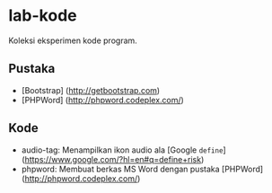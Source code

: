 # lab-kode

Koleksi eksperimen kode program.

## Pustaka

* [Bootstrap] (http://getbootstrap.com)
* [PHPWord] (http://phpword.codeplex.com/)

## Kode

* audio-tag: Menampilkan ikon audio ala [Google `define`] (https://www.google.com/?hl=en#q=define+risk)
* phpword: Membuat berkas MS Word dengan pustaka [PHPWord] (http://phpword.codeplex.com/)